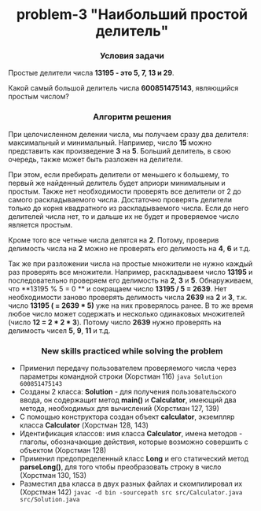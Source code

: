 <div id="header" align="center">
    <h1>problem-3 "Наибольший простой делитель"</h1>
</div>

<div id="header" align="center">
    <h3>Условия задачи</h3>
</div>

Простые делители числа **13195 - это 5, 7, 13 и 29**.

Какой самый большой делитель числа **600851475143**, являющийся простым числом?

<div id="header" align="center">
    <h3>Алгоритм решения</h3>
</div>

При целочисленном делении числа, мы получаем сразу два делителя: максимальный и минимальный.
Например, число **15** можно представить как произведение **3** на **5**. Больший делитель, в свою очередь, также может
быть разложен на делители.

При этом, если пребирать делители от меньшего к большему, то первый же найденный делитель будет априори минимальным и
простым. Также нет необходимости проверять все делители от 2 до самого раскладываемого числа. Достаточно проверять
делители только до корня квадратного из раскладываемого числа. Если до него делителей числа нет, то и дальше их не будет
и проверяемое число является простым.

Кроме того все четные числа делятся на **2**. Потому, проверив делимость числа на **2** можно не проверять его делимость на **4**, **6** и т.д.

Так же при разложении числа на простые множители не нужно каждый раз проверять все множители. 
Например, раскладываем число **13195** и последовательно проверяем его делимость на **2**, **3** и **5**. Обнаруживаем, что **13195 % 5 = 0 ** и сокращаем число **13195 / 5 = 2639**. 
Нет необходимости заново проверять делимость числа **2639** на **2** и **3**, т.к. число **13195 ( = 2639 * 5)** уже на них проверялось ранее. 
В то же время любое число может содержать и несколько одинаковых множителей (число **12 = 2 * 2 * 3**). Потому число **2639** нужно проверять на делимость чисел **5**, **9**, **11** и т.д.
 
<div id="header" align="center">
  <h3>New skills practiced while solving the problem</h3>
</div>

* Применил передачу пользователем проверяемого числа через параметры командной строки (Хорстман 116)
`java Solution 600851475143`
* Созданы 2 класса: **Solution** - для получения пользовательского ввода, он содержащит метод **main()** и **Calculator**, имеющий два метода, необходимых для вычислений (Хорстман 127, 139)
* С помощью конструктора создан объект **calculator**, экземпляр класса **Calculator** (Хорстман 128, 143)
* Идентификация классов: имя класса **Calculator**, имена методов - глаголы, обозначающие действия, которые возможно совершить с объектом (Хорстман 128)
* Применил предопределенный класс **Long** и его статический метод **parseLong()**, для того чтобы преобразовать строку в число (Хорстман 130, 153) 
* Разместил два класса в двух разных файлах и скомпилировал их (Хорстман 142)
`javac -d bin -sourcepath src src/Calculator.java src/Solution.java`


